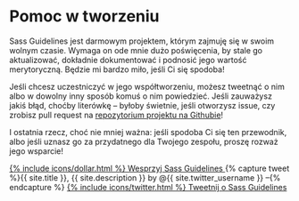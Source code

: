 
# Pomoc w tworzeniu

Sass Guidelines jest darmowym projektem, którym zajmuję się w swoim wolnym czasie. Wymaga on ode mnie dużo poświęcenia, by stale go aktualizować, dokładnie dokumentować i podnosić jego wartość merytoryczną. Będzie mi bardzo miło, jeśli Ci się spodoba!

Jeśli chcesz uczestniczyć w jego współtworzeniu, możesz tweetnąć o nim albo w dowolny inny sposób komuś o nim powiedzieć. Jeśli zauważysz jakiś błąd, choćby literówkę – byłoby świetnie, jeśli otworzysz issue, czy zrobisz pull request na [repozytorium projektu na Githubie](https://github.com/HugoGiraudel/sass-guidelines)!

I ostatnia rzecz, choć nie mniej ważna: jeśli spodoba Ci się ten przewodnik, albo jeśli uznasz go za przydatnego dla Twojego zespołu, proszę rozważ jego wsparcie!

<div class="button-wrapper">
  <a href="https://gum.co/sass-guidelines" target="_blank" class="button">
    {% include icons/dollar.html %}
    Wesprzyj Sass Guidelines
  </a>
  {% capture tweet %}{{ site.title }}, {{ site.description }} by @{{ site.twitter_username }} –{% endcapture %}
  <a href="https://twitter.com/share?text={{ tweet | cgi_escape }}&url={{ site.url }}" target="_blank" class="button">
    {% include icons/twitter.html %}
    Tweetnij o Sass Guidelines
  </a>
</div>
